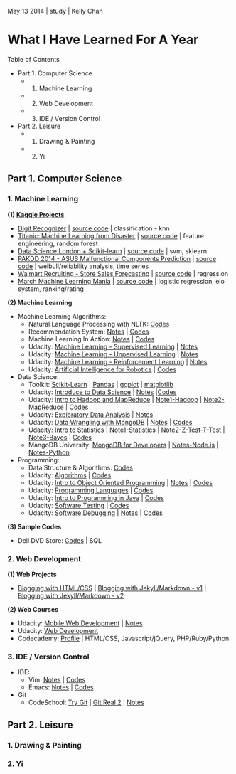 May 13 2014 | study | Kelly Chan
# What I Have Learned For A Year

Table of Contents
- Part 1. Computer Science
    - 1. Machine Learning
    - 2. Web Development
    - 3. IDE / Version Control
- Part 2. Leisure
    - 1. Drawing & Painting
    - 2. Yi

## Part 1. Computer Science

### 1. Machine Learning

<b>(1) [Kaggle Projects](http://www.kaggle.com/users/112202/kelly-chan)</b>  

- [Digit Recognizer](http://www.kaggle.com/c/digit-recognizer) | [source code](https://github.com/KellyChan/digit-recognizer) | classification - knn
- [Titanic: Machine Learning from Disaster](http://www.kaggle.com/c/titanic-gettingStarted) | [source code](https://github.com/KellyChan/titanic-survivors-prediction) | feature engineering, random forest
- [Data Science London + Scikit-learn](http://www.kaggle.com/c/data-science-london-scikit-learn) | [source code](https://github.com/KellyChan/classifier) | svm, sklearn
- [PAKDD 2014 - ASUS Malfunctional Components Prediction](http://www.kaggle.com/c/pakdd-cup-2014) | [source code](https://github.com/KellyChan/manufacturing) | weibull/reliability analysis, time series
- [Walmart Recruiting - Store Sales Forecasting](http://www.kaggle.com/c/walmart-recruiting-store-sales-forecasting) | [source code](https://github.com/KellyChan/sales-prediction) | regression
- [March Machine Learning Mania](http://www.kaggle.com/c/march-machine-learning-mania) | [source code](https://github.com/KellyChan/game-predictor) | logistic regression, elo system, ranking/rating

<b>(2) Machine Learning</b>  

- Machine Learning Algorithms:
    - Natural Language Processing with NLTK: [Codes](https://github.com/KellyChan/Python/tree/master/examples/nltk)
    - Recommendation System: [Notes](https://github.com/KellyChan/notebook/blob/master/tech/20140112-Recommendation_Algorithms.md) | [Codes](https://github.com/KellyChan/Python/tree/master/examples/RecommendationSystem)
    - Machine Learning In Action: [Notes](https://github.com/KellyChan/notebook/blob/master/tech/20140115-ML1_Classification.md) | [Codes](https://github.com/KellyChan/Python/tree/master/examples/Machine%20Learning%20In%20Action)
    - Udacity: [Machine Learning - Supervised Learning](https://www.udacity.com/course/ud675) | [Notes](https://github.com/KellyChan/notebook/blob/master/tech/20140318-Machine_Learning_Supervised_Learning.md)
    - Udacity: [Machine Learning - Unpervised Learning](https://www.udacity.com/course/ud741) | [Notes](https://github.com/KellyChan/notebook/blob/master/tech/20140416-Machine_Learning_Unsupervised_Learning.md)
    - Udacity: [Machine Learning - Reinforcement Learning](https://www.udacity.com/course/ud820) | [Notes](https://github.com/KellyChan/notebook/blob/master/tech/20140513-Machine_Learning_Reinforcement_Learning.md)
    - Udacity: [Artificial Intelligence for Robotics](https://www.udacity.com/course/cs373) | [Codes](https://github.com/KellyChan/Python/tree/master/examples/AI%20for%20Robotics)
- Data Science:
    - Toolkit: [Scikit-Learn](https://github.com/KellyChan/Python/tree/master/examples/scikit-learn/examples/general) | [Pandas](https://github.com/KellyChan/notebook/blob/master/tech/20140305-Ten_Minutes_to_Pandas.md) | [ggplot](https://github.com/KellyChan/notebook/blob/master/tech/20140310-Plotting_Time_Series_with_ggplot.md) | [matplotlib](https://github.com/KellyChan/notebook/blob/master/tech/20140306-2D_Plot_with_Matplotlib.md)
    - Udacity: [Introduce to Data Science](https://www.udacity.com/course/ud359) | [Notes](https://github.com/KellyChan/notebook/blob/master/tech/20140226-Data_Analysis.md) |[Codes](https://github.com/KellyChan/Python/tree/master/examples/DataScience)
    - Udacity: [Intro to Hadoop and MapReduce](https://www.udacity.com/course/ud617) | [Note1-Hadoop](http://www.slideshare.net/wailamchan/hdfs-and-map-reduce) | [Note2-MapReduce](https://github.com/KellyChan/notebook/blob/master/tech/20140222-MapReduce_Design_Patterns.md) | [Codes](https://github.com/KellyChan/Python/tree/master/examples/MapReduce)
    - Udacity: [Exploratory Data Analysis](https://www.udacity.com/course/ud651) | [Notes](https://github.com/KellyChan/notebook/blob/master/tech/20140313-Exploratory_Data_Analysis.md)
    - Udacity: [Data Wrangling with MongoDB](https://www.udacity.com/course/ud032) | [Notes](https://github.com/KellyChan/notebook/blob/master/tech/20140227-Data_Wrangling_with_MongoDB.md) | [Codes](https://github.com/KellyChan/Python/tree/master/examples/Data%20Wrangling%20with%20MongoDB)
    - Udacity: [Intro to Statistics](https://www.udacity.com/course/st101) | [Note1-Statistics](http://www.slideshare.net/wailamchan/statistics-28446692) | [Note2-Z-Test-T-Test](http://www.slideshare.net/wailamchan/ztest-and-ttest) | [Note3-Bayes](http://www.slideshare.net/wailamchan/bayes-rules) | [Codes](https://github.com/KellyChan/Python/tree/master/examples/Statistics)
    - MangoDB University: [MongoDB for Developers](https://university.mongodb.com/courses/10gen/M101P/2014_February/about) | [Notes-Node.js](https://github.com/KellyChan/notebook/blob/master/tech/20140203-MongoDB_for_Nodejs_Developers_1.md) | [Notes-Python](https://github.com/KellyChan/notebook/blob/master/tech/20140204-MongoDB_for_Developers_Week1.md)
- Programming: 
    - Data Structure & Algorithms: [Codes](https://github.com/KellyChan/Python/tree/master/examples/Data_Structures_and_Algorithms)
    - Udacity: [Algorithms](https://www.udacity.com/course/cs215) | [Codes](https://github.com/KellyChan/Python/tree/master/examples/Social%20Network%20Analysis)
    - Udacity: [Intro to Object Oriented Programming](https://www.udacity.com/course/ud036) | [Notes](https://github.com/KellyChan/notebook/blob/master/tech/20140430-Object_Oriented_Programming.md) | [Codes](https://github.com/KellyChan/Python/tree/master/examples/python_turtle)
    - Udacity: [Programming Languages](https://www.udacity.com/course/cs262) | [Codes](https://github.com/KellyChan/Python/tree/master/examples/Web%20Browser)
    - Udacity: [Intro to Programming in Java](https://www.udacity.com/course/cs046) | [Codes](https://github.com/KellyChan/Java/tree/master/examples/Programming%20in%20Java)
    - Udacity: [Software Testing](https://www.udacity.com/course/cs258) | [Codes](https://github.com/KellyChan/Python/tree/master/examples/Software%20Testing)
    - Udacity: [Software Debugging](https://www.udacity.com/course/cs259) | [Notes](http://www.slideshare.net/wailamchan/software-debugging) | [Codes](https://github.com/KellyChan/Python/tree/master/examples/Software%20Debugging)


<b>(3) Sample Codes</b>

- Dell DVD Store: [Codes](https://github.com/KellyChan/Dell-DVD-Store) | SQL

### 2. Web Development

<b>(1) Web Projects</b>  

- [Blogging with HTML/CSS](https://github.com/KellyChan/blogalpha) | [Blogging with Jekyll/Markdown - v1](https://github.com/KellyChan/blog) | [Blogging with Jekyll/Markdown - v2](https://github.com/KellyChan/artechresearch)

<b>(2) Web Courses</b>  

- Udacity: [Mobile Web Development](https://www.udacity.com/course/cs256) | [Notes](https://github.com/KellyChan/notebook/blob/master/tech/20140122-Mobile_Web_Development.md)
- Udacity: [Web Development](https://www.udacity.com/course/cs253)
- Codecademy: [Profile](http://www.codecademy.com/kellychan) | HTML/CSS, Javascript/jQuery, PHP/Ruby/Python


### 3. IDE / Version Control

- IDE:
    - Vim: [Notes](https://github.com/KellyChan/notebook/blob/master/tech/20140118-Vim_Commands.md) | [Codes](https://github.com/KellyChan/vim)
    - Emacs: [Notes](https://github.com/KellyChan/notebook/blob/master/tech/20140307-Emacs_Commands.md) | [Codes](https://github.com/KellyChan/emacs) 
- Git
    - CodeSchool: [Try Git](https://www.codeschool.com/courses/try-git) | [Git Real 2](https://www.codeschool.com/courses/git-real-2) | [Notes](https://github.com/KellyChan/notebook/blob/master/tech/20140112-Git_Commands.md)

## Part 2. Leisure

### 1. Drawing & Painting
### 2. Yi
